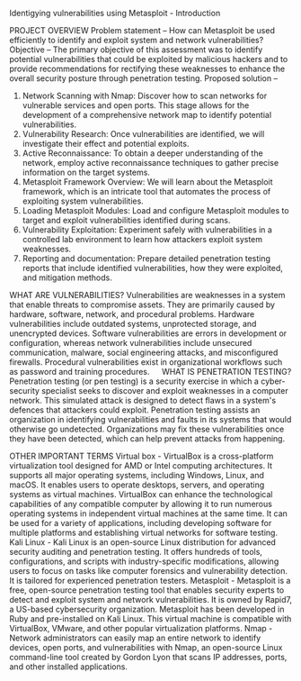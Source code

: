 Identigying vulnerabilities using Metasploit - Introduction

PROJECT OVERVIEW
Problem statement – How can Metasploit be used efficiently to identify and exploit system and network vulnerabilities?
Objective – The primary objective of this assessment was to identify potential vulnerabilities that could be exploited by malicious hackers and to provide recommendations for rectifying these weaknesses to enhance the overall security posture through penetration testing.
Proposed solution – 
1. Network Scanning with Nmap: Discover how to scan networks for vulnerable services and open ports. This stage allows for the development of a comprehensive network map to identify potential vulnerabilities.
2. Vulnerability Research: Once vulnerabilities are identified, we will investigate their effect and potential exploits.
3. Active Reconnaissance: To obtain a deeper understanding of the network, employ active reconnaissance techniques to gather precise information on the target systems.
4. Metasploit Framework Overview: We will learn about the Metasploit framework, which is an intricate tool that automates the process of exploiting system vulnerabilities.
5. Loading Metasploit Modules: Load and configure Metasploit modules to target and exploit vulnerabilities identified during scans.
6. Vulnerability Exploitation: Experiment safely with vulnerabilities in a controlled lab environment to learn how attackers exploit system weaknesses.
7. Reporting and documentation: Prepare detailed penetration testing reports that include identified vulnerabilities, how they were exploited, and mitigation methods.

WHAT ARE VULNERABILITIES?
Vulnerabilities are weaknesses in a system that enable threats to compromise assets. They are primarily caused by hardware, software, network, and procedural problems. Hardware vulnerabilities include outdated systems, unprotected storage, and unencrypted devices. Software vulnerabilities are errors in development or configuration, whereas network vulnerabilities include unsecured communication, malware, social engineering attacks, and misconfigured firewalls. Procedural vulnerabilities exist in organizational workflows such as password and training procedures.
 
WHAT IS PENETRATION TESTING?
Penetration testing (or pen testing) is a security exercise in which a cyber-security specialist seeks to discover and exploit weaknesses in a computer network. This simulated attack is designed to detect flaws in a system's defences that attackers could exploit. Penetration testing assists an organization in identifying vulnerabilities and faults in its systems that would otherwise go undetected. Organizations may fix these vulnerabilities once they have been detected, which can help prevent attacks from happening.

OTHER IMPORTANT TERMS
Virtual box - VirtualBox is a cross-platform virtualization tool designed for AMD or Intel computing architectures. It supports all major operating systems, including Windows, Linux, and macOS. It enables users to operate desktops, servers, and operating systems as virtual machines. VirtualBox can enhance the technological capabilities of any compatible computer by allowing it to run numerous operating systems in independent virtual machines at the same time. It can be used for a variety of applications, including developing software for multiple platforms and establishing virtual networks for software testing.
Kali Linux - Kali Linux is an open-source Linux distribution for advanced security auditing and penetration testing. It offers hundreds of tools, configurations, and scripts with industry-specific modifications, allowing users to focus on tasks like computer forensics and vulnerability detection. It is tailored for experienced penetration testers.
Metasploit - Metasploit is a free, open-source penetration testing tool that enables security experts to detect and exploit system and network vulnerabilities. It is owned by Rapid7, a US-based cybersecurity organization. Metasploit has been developed in Ruby and pre-installed on Kali Linux. This virtual machine is compatible with VirtualBox, VMware, and other popular virtualization platforms.
Nmap - Network administrators can easily map an entire network to identify devices, open ports, and vulnerabilities with Nmap, an open-source Linux command-line tool created by Gordon Lyon that scans IP addresses, ports, and other installed applications.
